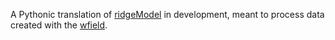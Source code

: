 A Pythonic translation of [ridgeModel](https://github.com/musall/ridgeModel) in development, meant to process data created with the [wfield](https://github.com/jcouto/wfield).
